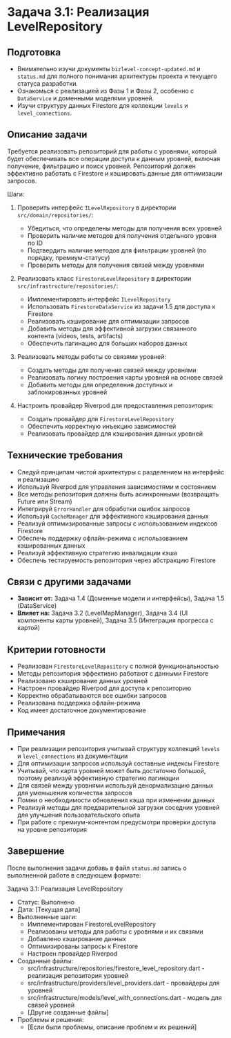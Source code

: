 # Задача 3.1: Реализация LevelRepository

## Подготовка
- Внимательно изучи документы `bizlevel-concept-updated.md` и `status.md` для полного понимания архитектуры проекта и текущего статуса разработки.
- Ознакомься с реализацией из Фазы 1 и Фазы 2, особенно с `DataService` и доменными моделями уровней.
- Изучи структуру данных Firestore для коллекции `levels` и `level_connections`.

## Описание задачи
Требуется реализовать репозиторий для работы с уровнями, который будет обеспечивать все операции доступа к данным уровней, включая получение, фильтрацию и поиск уровней. Репозиторий должен эффективно работать с Firestore и кэшировать данные для оптимизации запросов.

Шаги:
1. Проверить интерфейс `ILevelRepository` в директории `src/domain/repositories/`:
   - Убедиться, что определены методы для получения всех уровней
   - Проверить наличие методов для получения отдельного уровня по ID
   - Подтвердить наличие методов для фильтрации уровней (по порядку, премиум-статусу)
   - Проверить методы для получения связей между уровнями

2. Реализовать класс `FirestoreLevelRepository` в директории `src/infrastructure/repositories/`:
   - Имплементировать интерфейс `ILevelRepository`
   - Использовать `FirestoreDataService` из задачи 1.5 для доступа к Firestore
   - Реализовать кэширование для оптимизации запросов
   - Добавить методы для эффективной загрузки связанного контента (videos, tests, artifacts)
   - Обеспечить пагинацию для больших наборов данных

3. Реализовать методы работы со связями уровней:
   - Создать методы для получения связей между уровнями
   - Реализовать логику построения карты уровней на основе связей
   - Добавить методы для определения доступных и заблокированных уровней

4. Настроить провайдер Riverpod для предоставления репозитория:
   - Создать провайдер для `FirestoreLevelRepository`
   - Обеспечить корректную инъекцию зависимостей
   - Реализовать провайдер для кэширования данных уровней

## Технические требования
- Следуй принципам чистой архитектуры с разделением на интерфейс и реализацию
- Используй Riverpod для управления зависимостями и состоянием
- Все методы репозитория должны быть асинхронными (возвращать Future или Stream)
- Интегрируй `ErrorHandler` для обработки ошибок запросов
- Используй `CacheManager` для эффективного кэширования данных
- Реализуй оптимизированные запросы с использованием индексов Firestore
- Обеспечь поддержку офлайн-режима с использованием кэшированных данных
- Реализуй эффективную стратегию инвалидации кэша
- Обеспечь тестируемость репозитория через абстракцию Firestore

## Связи с другими задачами
- **Зависит от:** Задача 1.4 (Доменные модели и интерфейсы), Задача 1.5 (DataService)
- **Влияет на:** Задача 3.2 (LevelMapManager), Задача 3.4 (UI компоненты карты уровней), Задача 3.5 (Интеграция прогресса с картой)

## Критерии готовности
- Реализован `FirestoreLevelRepository` с полной функциональностью
- Методы репозитория эффективно работают с данными Firestore
- Реализовано кэширование данных уровней
- Настроен провайдер Riverpod для доступа к репозиторию
- Корректно обрабатываются все ошибки запросов
- Реализована поддержка офлайн-режима
- Код имеет достаточное документирование

## Примечания
- При реализации репозитория учитывай структуру коллекций `levels` и `level_connections` из документации
- Для оптимизации запросов используй составные индексы Firestore
- Учитывай, что карта уровней может быть достаточно большой, поэтому реализуй эффективную стратегию пагинации
- Для связей между уровнями используй денормализацию данных для уменьшения количества запросов
- Помни о необходимости обновления кэша при изменении данных
- Реализуй методы для предварительной загрузки соседних уровней для улучшения пользовательского опыта
- При работе с премиум-контентом предусмотри проверки доступа на уровне репозитория

## Завершение
После выполнения задачи добавь в файл `status.md` запись о выполненной работе в следующем формате:

Задача 3.1: Реализация LevelRepository
* Статус: Выполнено
* Дата: [Текущая дата]
* Выполненные шаги:
    * Имплементирован FirestoreLevelRepository
    * Реализованы методы для работы с уровнями и их связями
    * Добавлено кэширование данных
    * Оптимизированы запросы к Firestore
    * Настроен провайдер Riverpod
* Созданные файлы:
    * src/infrastructure/repositories/firestore_level_repository.dart - реализация репозитория уровней
    * src/infrastructure/providers/level_providers.dart - провайдеры для уровней
    * src/infrastructure/models/level_with_connections.dart - модель для связей уровней
    * [Другие созданные файлы]
* Проблемы и решения:
    * [Если были проблемы, описание проблем и их решений]